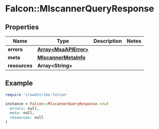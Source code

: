 # Falcon::MlscannerQueryResponse

## Properties

| Name | Type | Description | Notes |
| ---- | ---- | ----------- | ----- |
| **errors** | [**Array&lt;MsaAPIError&gt;**](MsaAPIError.md) |  |  |
| **meta** | [**MlscannerMetaInfo**](MlscannerMetaInfo.md) |  |  |
| **resources** | **Array&lt;String&gt;** |  |  |

## Example

```ruby
require 'crowdstrike-falcon'

instance = Falcon::MlscannerQueryResponse.new(
  errors: null,
  meta: null,
  resources: null
)
```

